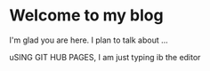 # Welcome to my blog

I'm glad you are here. I plan to talk about ...

uSING GIT HUB PAGES,  I am just typing ib the editor
